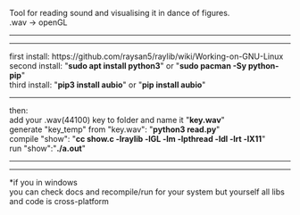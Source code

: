 Tool for reading sound and visualising it in dance of figures.<br>
.wav -> openGL<br>
<hr><hr>
first install: https://github.com/raysan5/raylib/wiki/Working-on-GNU-Linux <br>
second install: "<b>sudo apt install python3</b>" or "<b>sudo pacman -Sy python-pip</b>"<br>
third install: "<b>pip3 install aubio</b>" or "<b>pip install aubio</b>" <br>
<hr>
then:<br>
add your .wav(44100) key to folder and name it "<b>key.wav</b>"<br>
generate "key_temp" from "key.wav": "<b>python3 read.py</b>"<br>
compile "show": "<b>cc show.c -lraylib -lGL -lm -lpthread -ldl -lrt -lX11</b>"<br> 
run "show":"<b>./a.out</b>"<br>
<hr><hr>
*if you in windows<br>
you can check docs and recompile/run for your system but yourself all libs and code is cross-platform
